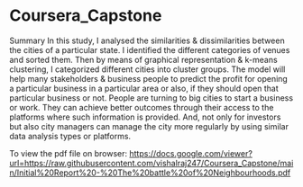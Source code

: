 # Coursera_Capstone

Summary
In this study, I analysed the similarities & dissimilarities between the cities of a particular state. I identified the different categories of venues and sorted them. Then by means of graphical representation & k-means clustering, I categorized different cities into cluster groups. The model will help many stakeholders & business people to predict the profit for opening a particular business in a particular area or also, if they should open that particular business or not. People are turning to big cities to start a business or work. They can achieve better outcomes through their access to the platforms where such information is provided. And, not only for investors but also city managers can manage the city more regularly by using similar data analysis types or platforms.

To view the pdf file on browser:
https://docs.google.com/viewer?url=https://raw.githubusercontent.com/vishalraj247/Coursera_Capstone/main/Initial%20Report%20-%20The%20battle%20of%20Neighbourhoods.pdf
